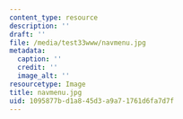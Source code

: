 ```yaml
---
content_type: resource
description: ''
draft: ''
file: /media/test33www/navmenu.jpg
metadata:
  caption: ''
  credit: ''
  image_alt: ''
resourcetype: Image
title: navmenu.jpg
uid: 1095877b-d1a8-45d3-a9a7-1761d6fa7d7f
---
```

